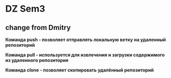 # DZ Sem3
## change from Dmitry

**Команда push - позволяет отправлять локальную ветку на удаленный репозиторий**

**Команда pull - используется для извлечения и загрузки содержимого из удаленного репозитория**

**Команда clone - позволяет скопировать удалённый репозиторий**